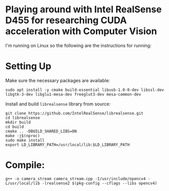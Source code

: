 # Playing around with Intel RealSense D455 for researching CUDA acceleration with Computer Vision
I'm running on Linux so the following are the instructions for running:
# Setting Up
Make sure the necessary packages are available: </br>
```
sudo apt install -y cmake build-essential libusb-1.0-0-dev libssl-dev libgtk-3-dev libglu1-mesa-dev freeglut3-dev mesa-common-dev
```
Install and build `librealsense` library from source: </br>
```
git clone https://github.com/IntelRealSense/librealsense.git
cd librealsense
mkdir build
cd build
cmake .. -DBUILD_SHARED_LIBS=ON
make -j$(nproc)
sudo make install
export LD_LIBRARY_PATH=/usr/local/lib:$LD_LIBRARY_PATH
```
# Compile:
```g++ -o camera_stream camera_stream.cpp -I/usr/include/opencv4 -L/usr/local/lib -lrealsense2 $(pkg-config --cflags --libs opencv4)```

